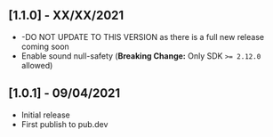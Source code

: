 ## [1.1.0] - XX/XX/2021

* -DO NOT UPDATE TO THIS VERSION as there is a full new release coming soon
* Enable sound null-safety (**Breaking Change:** Only SDK `>= 2.12.0` allowed)

## [1.0.1] - 09/04/2021

* Initial release
* First publish to pub.dev
